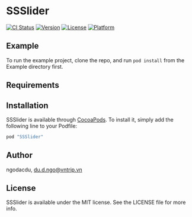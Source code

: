 # SSSlider

[![CI Status](http://img.shields.io/travis/ngodacdu/SSSlider.svg?style=flat)](https://travis-ci.org/ngodacdu/SSSlider)
[![Version](https://img.shields.io/cocoapods/v/SSSlider.svg?style=flat)](http://cocoapods.org/pods/SSSlider)
[![License](https://img.shields.io/cocoapods/l/SSSlider.svg?style=flat)](http://cocoapods.org/pods/SSSlider)
[![Platform](https://img.shields.io/cocoapods/p/SSSlider.svg?style=flat)](http://cocoapods.org/pods/SSSlider)

## Example

To run the example project, clone the repo, and run `pod install` from the Example directory first.

## Requirements

## Installation

SSSlider is available through [CocoaPods](http://cocoapods.org). To install
it, simply add the following line to your Podfile:

```ruby
pod "SSSlider"
```

## Author

ngodacdu, du.d.ngo@vntrip.vn

## License

SSSlider is available under the MIT license. See the LICENSE file for more info.

